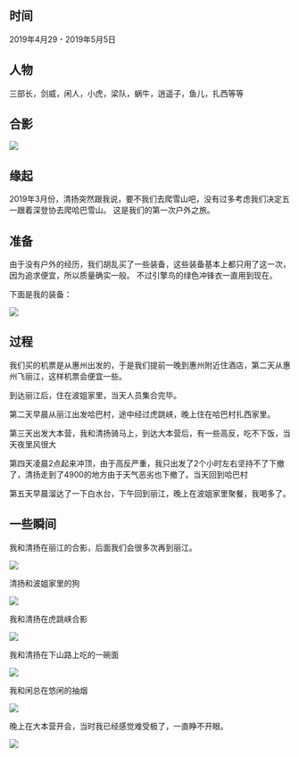 ## 时间

2019年4月29 - 2019年5月5日

## 人物

三部长，剑威，闲人，小虎，梁队，蜗牛，逍遥子，鱼儿，扎西等等

## 合影

![](https://i.postimg.cc/hvCg9B0w/All.jpg)

## 缘起

2019年3月份，清扬突然跟我说，要不我们去爬雪山吧，没有过多考虑我们决定五一跟着深登协去爬哈巴雪山。
这是我们的第一次户外之旅。 

## 准备

由于没有户外的经历，我们胡乱买了一些装备，这些装备基本上都只用了这一次，因为追求便宜，所以质量确实一般。
不过引擎鸟的绿色冲锋衣一直用到现在。

下面是我的装备：

![](https://i.postimg.cc/x115xS35/IMG-20190429-001351-R.jpg)

## 过程

我们买的机票是从惠州出发的，于是我们提前一晚到惠州附近住酒店，第二天从惠州飞丽江，这样机票会便宜一些。 

到达丽江后，住在波姐家里，当天人员集合完毕。

第二天早晨从丽江出发哈巴村，途中经过虎跳峡，晚上住在哈巴村扎西家里。

第三天出发大本营，我和清扬骑马上，到达大本营后，有一些高反，吃不下饭，当天夜里风很大

第四天凌晨2点起来冲顶，由于高反严重，我只出发了2个小时左右坚持不了下撤了，清扬走到了4900的地方由于天气恶劣也下撤了。当天回到哈巴村

第五天早晨溜达了一下白水台，下午回到丽江，晚上在波姐家里聚餐，我喝多了。

## 一些瞬间

我和清扬在丽江的合影，后面我们会很多次再到丽江。

![](https://i.postimg.cc/7LCV4McT/IMG-20190430-133625-F.jpg)

清扬和波姐家里的狗

![](https://i.postimg.cc/VN3Fk0QZ/IMG-20190430-172349-R.jpg)

我和清扬在虎跳峡合影

![](https://i.postimg.cc/hjT1z4KD/IMG-20190502-094413-F.jpg)

我和清扬在下山路上吃的一碗面

![](https://i.postimg.cc/Wz7m89Dx/IMG-20190502-121246-F.jpg)

我和闲总在悠闲的抽烟

![](https://i.postimg.cc/Kcd4p77H/mmexport1556710733987.jpg)

晚上在大本营开会，当时我已经感觉难受极了，一直睁不开眼。

![](https://i.postimg.cc/sgzxsVNP/mmexport1556888007889.jpg)

